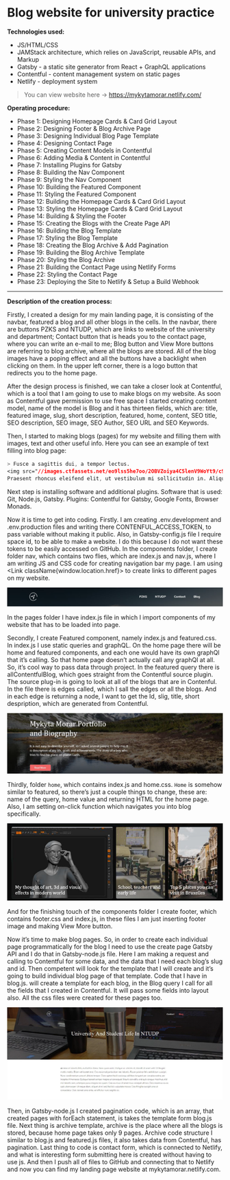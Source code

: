 # Blog website for university practice 

**Technologies used:**
- JS/HTML/CSS
- JAMStack architecture, which relies on JavaScript, reusable APIs, and Markup
- Gatsby - a static site generator from React + GraphQL applications
- Contentful - content management system on static pages
- Netlify - deployment system

> You can view website here -> https://mykytamorar.netlify.com/

**Operating procedure:**
- Phase 1: Designing Homepage Cards & Card Grid Layout
- Phase 2: Designing Footer & Blog Archive Page
- Phase 3: Designing Individual Blog Page Template
- Phase 4: Designing Contact Page
- Phase 5: Creating Content Models in Contentful
- Phase 6: Adding Media & Content in Contentful
- Phase 7: Installing Plugins for Gatsby
- Phase 8: Building the Nav Component
- Phase 9: Styling the Nav Component
- Phase 10: Building the Featured Component
- Phase 11: Styling the Featured Component
- Phase 12: Building the Homepage Cards & Card Grid Layout
- Phase 13: Styling the Homepage Cards & Card Grid Layout
- Phase 14: Building & Styling the Footer
- Phase 15: Creating the Blogs with the Create Page API
- Phase 16: Building the Blog Template
- Phase 17: Styling the Blog Template
- Phase 18: Creating the Blog Archive & Add Pagination
- Phase 19: Building the Blog Archive Template
- Phase 20: Styling the Blog Archive
- Phase 21: Building the Contact Page using Netlify Forms
- Phase 22: Styling the Contact Page
- Phase 23: Deploying the Site to Netlify & Setup a Build Webhook

---

**Description of the creation process:**

Firstly, I created a design for my main landing page, it is consisting of the navbar, featured a blog and all other blogs in the cells. In the navbar, there are buttons PZKS and NTUDP, which are links to website of the university and department; Contact button that is heads you to the contact page, where you can write an e-mail to me; Blog button and View More buttons are referring to blog archive, where all the blogs are stored. All of the blog images have a poping effect and all the buttons have a backlight when clicking on them. In the upper left corner, there is a logo button that redirects you to the home page.

After the design process is finished, we can take a closer look at Contentful, which is a tool that I am going to use to make blogs on my website. As soon as Contentful gave permission to use free space I started creating content model, name of the model is Blog and it has thirteen fields, which are: title, featured image, slug, short description, featured, home, content, SEO title, SEO description, SEO image, SEO Author, SEO URL and SEO Keywords.

Then, I started to making blogs (pages) for my website and filling them with images, text and other useful info. Here you can see an example of text filling into blog page:
```css
> Fusce a sagittis dui, a tempor lectus.
<img src="//images.ctfassets.net/eo9lss5he7oo/2OBVZoiya4C5lenV9WoYt9/c99b2febbf33e4d0cb03528d96cce3a5/bottle.jpg)" class="right" />
Praesent rhoncus eleifend elit, ut vestibulum mi sollicitudin in. Aliquam sed velit in erat posuere semper.
```
Next step is installing software and additional plugins. Software that is used: Git, Node.js, Gatsby. Plugins: Contentful for Gatsby, Google Fonts, Browser Monads.

Now it is time to get into coding. Firstly. I am creating .env.development and .env.production files and writing there CONTENFUL_ACCESS_TOKEN, to pass variable without making it public. Also, in Gatsby-config.js file I require space id, to be able to make a website. I do this because I do not want these tokens to be easily accessed on GitHub.
In the components folder, I create folder nav, which contains two flies, which are index.js and nav.js, where I am writing JS and CSS code for creating navigation bar my page. I am using <Link className{window.location.href}> to create links to different pages on my website.

![](image/links.png)

In the pages folder I have index.js file in which I import components of my website that has to be loaded into page.

Secondly, I create Featured component, namely index.js and featured.css. In index.js I use static queries and graphQL. On the home page there will be home and featured components, and each one would have its own graphQl that it’s calling. So that home page doesn’t actually call any graphQl at all. So, it’s cool way to pass data through project. In the featured query there is allContentfulBlog, which goes straight from the Contentful source plugin. The source plug-in is going to look at all of the blogs that are in Contenful. In the file there is edges called, which I sall the edges or all the blogs. And in each edge is returning a node, I want to get the Id, slig, title, short despription, which are generated from Contentful.

![](image/readmore.png)

Thirdly, folder `home`, which contains index.js and home.css. `Home` is somehow similar to featured, so there’s just a couple things to change, these are: name of the query, home value and returning HTML for the home page. Also, I am setting on-click function which navigates you into blog specifically.

![](image/blogs.png)

And for the finishing touch of the components folder I create footer, which contains footer.css and index.js, in these files I am just inserting footer image and making View More button.

Now it’s time to make blog pages. So, in order to create each individual page programmatically for the blog I need to use the create page Gatsby API and I do that in Gatsby-node.js file. Here I am making a request and calling to Contentful for some data, and the data that I need each blog’s slug and id. Then competent will look for the template that I will create and it’s going to build individual blog page of that template. Code that I have in blog.js. will create a template for each blog, in the Blog query I call for all the fields that I created in Contentful. It will pass some fields into layout also. All the css files were created for these pages too.

![](image/blog.png)

Then, in Gatsby-node.js I created pagination code, which is an array, that created pages with forEach statement, is takes the template form blog.js file. Next thing is archive template, archive is the place where all the blogs is stored, because home page takes only 9 pages. Archive code structure I similar to blog.js and featured.js files, it also takes data from Contentful, has pagination. Last thing to code is contact form, which is connected to Netlify, and what is interesting form submitting here is created without having to use js. And then I push all of files to GitHub and connecting that to Netlify and now you can find my landing page website at mykytamorar.netlify.com.
